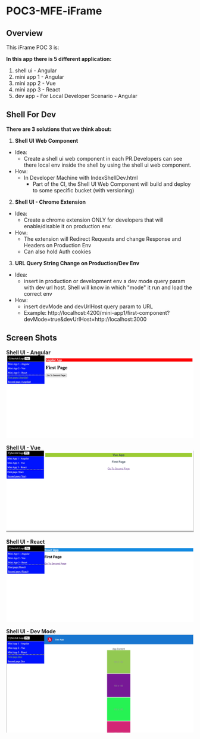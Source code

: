 # POC3-MFE-iFrame

## Overview

This iFrame POC 3 is:

<b>In this app there is 5 different application:</b>

1. shell ui - Angular
2. mini app 1 - Angular
3. mini app 2 - Vue
4. mini app 3 - React
5. dev app - For Local Developer Scenario - Angular

## Shell For Dev

<b>There are 3 solutions that we think about:</b>

1. <b>Shell UI Web Component</b>

- Idea:
  - Create a shell ui web component in each PR.Developers can see there local env inside the shell by using the shell ui web component.
- How:
  - In Developer Machine with IndexShellDev.html
    - Part of the CI, the Shell UI Web Component will build and deploy to some specific bucket (with versioning)

2. <b>Shell UI - Chrome Extension</b>

- Idea:
  - Create a chrome extension ONLY for developers that will enable/disable it on production env.
- How:
  - The extension will Redirect Requests and change Response and Headers on Production Env
  - Can also hold Auth cookies

3. <b>URL Query String Change on Production/Dev Env</b>

- Idea:
  - insert in production or development env a dev mode query param with dev url host. Shell will know in which "mode" it run and load the correct env
- How:
  - insert devMode and devUrlHost query param to URL
  - Example: http://localhost:4200/mini-app1/first-component?devMode=true&devUrlHost=http://localhost:3000

## Screen Shots

<b>Shell UI - Angular</b>
![Angular](./assets/ShellUi-angular.jpg)

<b>Shell UI - Vue</b>
![Vue](./assets/ShellUi-vue.jpg)

<b>Shell UI - React</b>
![React](./assets/ShellUi-react.jpg)

<b>Shell UI - Dev Mode</b>
![Dev Mode](./assets/ShellUi-dev-mode.jpg)
